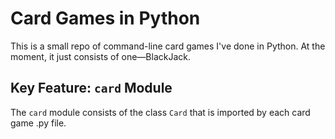 # Card Games in Python
This is a small repo of command-line card games I've done in Python. At the moment, it just consists of one—BlackJack.

## Key Feature: `card` Module
The `card` module consists of the class ```Card``` that is imported by each card game .py file.